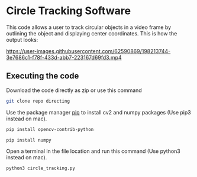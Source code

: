 # Circle Tracking Software

This code allows a user to track circular objects in a video frame by outlining the object and displaying center coordinates. This is how the output looks:


https://user-images.githubusercontent.com/62590869/198213744-3e7686c1-f78f-433d-abb7-223167d69fd3.mp4

## Executing the code

Download the code directly as zip or use this command

```bash
git clone repo directing
```

Use the package manager [pip](https://pip.pypa.io/en/stable/) to install cv2 and numpy packages (Use pip3 instead on mac).

```bash
pip install opencv-contrib-python
```

```bash
pip install numpy
```

Open a terminal in the file location and run this command (Use python3 instead on mac).

```bash
python3 circle_tracking.py
```
